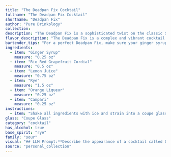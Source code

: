 ```yaml
---
title: "The Deadpan Fix Cocktail"
fullname: "The Deadpan Fix Cocktail"
shortname: "Deadpan Fix"
author: "Pure Drinkology"
collection:
description: "The Deadpan Fix is a sophisticated twist on the classic Sour family. This contemporary concoction draws inspiration from the complex flavor profiles of the Old Fashioned, blending the citrusy tartness of a Sour with the bitterness of Campari and the warmth of Rye.  "
flavor_description: "The Deadpan Fix is a complex and vibrant cocktail. The rye whiskey provides a spicy backbone, while the ginger syrup adds a warming heat.  The Rio Red grapefruit cordial brings a bright, tart sweetness, balanced by the citrusy tang of lemon juice. Orange liqueur adds a touch of floral sweetness, and Campari's bitter notes create a lingering finish. This cocktail is bold and bittersweet, with a refreshing citrus kick. "
bartender_tips: "For a perfect Deadpan Fix, make sure your ginger syrup is fresh and flavorful. Use a good quality rye, and don't skimp on the Campari – it's the backbone of the drink. Shake vigorously with ice to chill and dilute properly.  Finish with a grapefruit twist for a beautiful garnish.  "
ingredients:
  - item: "Ginger Syrup"
    measure: "0.25 oz"
  - item: "Rio Red Grapefruit Cordial"
    measure: "0.5 oz"
  - item: "Lemon Juice"
    measure: "0.75 oz"
  - item: "Rye"
    measure: "1.5 oz"
  - item: "Orange Liqueur"
    measure: "0.25 oz"
  - item: "Campari"
    measure: "0.25 oz"
instructions:
  - item: "Shake all ingredients with ice and strain into a coupe glass."
glass: "Coupe Glass"
category: "cocktail"
has_alcohol: true
base_spirit: "rye"
family: "sour"
visual: "## LLM Prompt:**Describe the appearance of a cocktail called Deadpan Fix.****Ingredients:*** Ginger Syrup* Rio Red Grapefruit Cordial* Lemon Juice* Rye Whiskey* Orange Liqueur* Campari**Consider these aspects:*** **Color:**  What is the overall hue of the cocktail? Is it vibrant or subdued? Does it have any interesting layers or gradients?* **Clarity:** Is it clear, cloudy, or somewhere in between?* **Texture:** Is it smooth, viscous, or perhaps have a slight foam or head?* **Garnish:**  What kind of garnish would be appropriate for this cocktail? * **Glassware:**  What kind of glass would best showcase the cocktail's appearance? (e.g., coupe, rocks glass, Collins glass)**Please provide a detailed and descriptive answer, focusing on the visual appeal of the Deadpan Fix cocktail.** "
source: "personal_collection"
---
```


